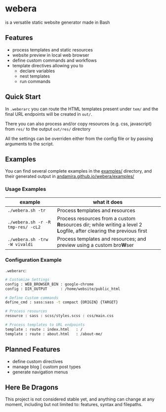 # webera

is a versatile static website generator made in Bash

## Features

- process templates and static resources
- website preview in local web browser
- define custom commands and workflows
- template directives allowing you to
    - declare variables
    - nest templates
    - run commands

## Quick Start

In `.weberarc` you can route the HTML templates present under `tem/` and the final URL endpoints will be created in `out/`.

There you can also process and/or copy resources (e.g. css, javascript) from `res/` to the output `out/res/` directory

All the settings can be overriden either from the config file or by passing arguments to the script.

## Examples

You can find several complete examples in the [examples/](https://github.com/andamira/webera/tree/master/examples) directory, and their generated output in [andamira.github.io/webera/examples/](https://andamira.github.io/webera/examples/)

### Usage Examples

| example                           | what it does |
| --------------------------------- | ------------ |
| `./webera.sh -tr`                 | Process **t**emplates and **r**esources |
| `./webera.sh -r -R tmp-res/ -cL2` | Process resources from a custom **R**esources dir; while writing a level 2 **L**ogfile, after clearing the previous first |
| `./webera.sh -trw -W vivaldi`     | Process templates and resources; and preview using a custom bro**W**ser |

### Configuration Example

`.weberarc`:
```bash
# Customize Settings
config : WEB_BROWSER_BIN : google-chrome
config : DIR_OUTPUT      : /home/website/public_html

# Define Custom commands
define_cmd : sass:sass -t compact {ORIGIN} {TARGET}

# Process resources
resource : sass : scss/styles.scss : css/main.css

# Process templates to URL endpoints
template : route : index.html   : /
template : route : about.html   : /about-me/
```

## Planned Features

- define custom directives
- manage blog | custom post types
- generate navigation menus

## Here Be Dragons

This project is not considered stable yet, and anything can change at any moment, including but not limited to: features, syntax and filepaths.
